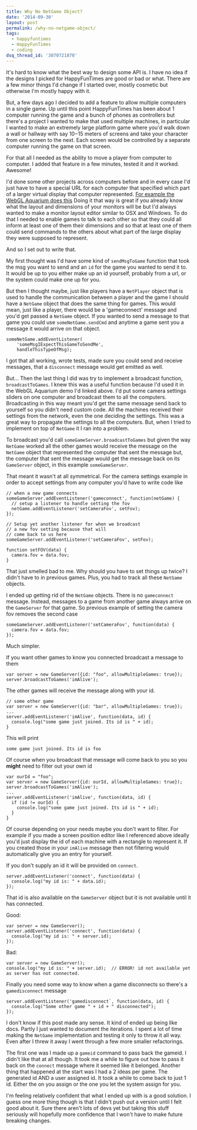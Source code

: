 ```yaml
---
title: Why No NetGame Object?
date: '2014-09-30'
layout: post
permalink: /why-no-netgame-object/
tags:
  - happyfuntimes
  - HappyFunTimes
  - coding
dsq_thread_id: '3070721870'
---
```

It's hard to know what the best way to design some API is. I have no idea if
the designs I picked for HappyFunTimes are good or bad or what. There are a few
minor things I'd change if I started over, mostly cosmetic but otherwise I'm
mostly happy with it.

But, a few days ago I decided to add a feature to allow multiple computers in a
single game. Up until this point HappyFunTimes has been about 1 computer
running the game and a bunch of phones as controllers but there's a project I
wanted to make that used multiple machines, in particular I wanted to make an
extremely large platform game where you'd walk down a wall or hallway with say
10&minus;15 meters of screens and take your character from one screen to the
next. Each screen would be controlled by a separate computer running the game
on that screen.

For that all I needed as the ability to move a player from computer to
computer. I added that feature in a few minutes, tested it and it worked.
Awesome!

I'd done some other projects across computers before and in every case I'd just
have to have a special URL for each computer that specified which part of a
larger virtual display that computer represented. [For example the WebGL Aquarium does this](http://webglsamples.googlecode.com/hg/aquarium/README.html) Doing it that way is great if you already know what the layout and dimensions
of your monitors will be but I'd always wanted to make a monitor layout editor
similar to OSX and Windows. To do that I needed to enable games to talk to each
other so that they could all inform at least one of them their dimensions and
so that at least one of them could send commands to the others about what part
of the large display they were supposed to represent.

And so I set out to write that.

My first thought was I'd have some kind of `sendMsgToGame` function that took the msg you want to send and an `id` for the game you wanted to send it to. It would be up to you either make up an
id yourself, probably from a url, or the system could make one up for you.

But then I thought maybe, just like players have a `NetPlayer` object that is used to handle the communication between a player and the game
I should have a `NetGame` object that does the same thing for games. This would mean, just like a
player, there would be a 'gameconnect' message and you'd get passed a `NetGame` object. If you wanted to send a message to that game you could use `someNetGame.sendCmd` and anytime a game sent you a message it would arrive on that object.

<pre><code>someNetGame.addEventListener(
    'someMsgIExpectThisGameToSendMe', 
    handleThisTypeOfMsg);
</code></pre>

I got that all working, wrote tests, made sure you could send and receive
messages, that a `disconnect` message would get emitted as well.

But... Then the last thing I did was try to implement a broadcast function, `broadcastToGames`. I knew this was a useful function because I'd used it in the WebGL Aquarium
demo I'd linked above. I'd put some camera settings sliders on one computer and
broadcast them to all the computers. Broadcasting in this way meant you'd get
the same message send back to yourself so you didn't need custom code. All the
machines received their settings from the network, even the one deciding the
settings. This was a great way to propagate the settings to all the computers.
But, when I tried to implement on top of `NetGame` it I ran into a problem.

To broadcast you'd call `someGameServer.broadcastToGames` but given the way `NetGame` worked all the other games would receive the message on the `NetGame` object that represented the computer that sent the message but, the computer
that sent the message would get the message back on its `GameServer` object, in this example `someGameServer`.

That meant it wasn't at all symmetrical.  For the camera settings example in
order to accept settings from any computer you'd have to write code like

<pre><code>// when a new game connects
someGameServer.addEventListener('gameconnect', function(netGame) {
  // setup a listener to handle setting the fov
  netGame.addEventListener('setCameraFov', setFov);
});

// Setup yet another listener for when we broadcast 
// a new fov setting because that will
// come back to us here
someGameServer.addEventListener('setCameraFov', setFov);

function setFOV(data) {
  camera.fov = data.fov;
}
</code></pre>

That just smelled bad to me. Why should you have to set things up twice? I
didn't have to in previous games. Plus, you had to track all these `NetGame` objects.

I ended up getting rid of the `NetGame` objects. There is no `gameconnect` message. Instead, messages to a game from another game always arrive on the `GameServer` for that game. So previous example of setting the camera fov removes the
second case

<pre><code>someGameServer.addEventListener('setCameraFov', function(data) {
  camera.fov = data.fov;
});
</code></pre>

Much simpler.

If you want other games to know you connected broadcast a message to them

<pre><code>var server = new GameServer({id: "foo", allowMultipleGames: true});
server.broadcastToGames('imAlive');
</code></pre>

The other games will receive the message along with your id.

<pre><code>// some other game
var server = new GameServer({id: "bar", allowMultipleGames: true});
...
server.addEventListener('imAlive', function(data, id) {
  console.log("some game just joined. Its id is " + id);
}
</code></pre>

This will print

<pre><code>some game just joined. Its id is foo
</code></pre>

Of course when you broadcast that message will come back to you so you <strong>might</strong> need to filter out your own id

<pre><code>var ourId = "foo";
var server = new GameServer({id: ourId, allowMultipleGames: true});
server.broadcastToGames('imAlive');
...
server.addEventListener('imAlive', function(data, id) {
  if (id != ourId) {
    console.log("some game just joined. Its id is " + id);
  }
}
</code></pre>

Of course depending on your needs maybe you don't want to filter. For example
if you made a screen position editor like I referenced above ideally you'd just
display the id of each machine with a rectangle to represent it. If you created
those in your `imAlive` message then not filtering would automatically give you an entry for
yourself.

If you don't supply an id it will be provided on `connect`.

<pre><code>server.addEventListener('connect', function(data) {
  console.log("my id is: " + data.id);
});
</code></pre>

That id is also available on the `GameServer` object but it is not available until it has connected.

Good:

<pre><code>var server = new GameServer();
server.addEventListener('connect', function(data) {
  console.log("my id is: " + server.id);
});
</code></pre>

Bad:

<pre><code>var server = new GameServer();
console.log("my id is: " + server.id);  // ERROR! id not available yet as server has not connected.
</code></pre>

Finally you need some way to know when a game disconnects so there's a `gamedisconnect` message

<pre><code>server.addEventListener('gamedisconnect`, function(data, id) {
  console.log("Some other game " + id + " disconnected");
});
</code></pre>

I don't know if this post made any sense. It kind of ended up being like docs.
Partly I just wanted to document the iterations. I spent a lot of time making
the `NetGame` implementation and testing it only to throw it all way. Even after I threw it
away I went through a few more smaller refactorings.

The first one was I made up a `gameid` command to pass back the gameid. I didn't like that at all though. It took me
a while to figure out how to pass it back on the `connect` message where it seemed like it belonged. Another thing that happened at the
start was I had a 2 ideas per game. The generated id AND a user assigned id. It
took a while to come back to just 1 id. Either the on you assign or the one you
let the system assign for you.

I'm feeling relatively confident that what I ended up with is a good solution.
I guess one more thing though is that I didn't push out a version until I felt
good about it. Sure there aren't lots of devs yet but taking this stuff
seriously will hopefully more confidence that I won't have to make future
breaking changes.